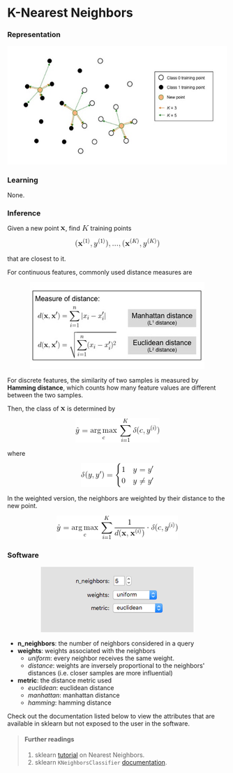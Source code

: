 # K-Nearest Neighbors

### Representation

<p align="center">
<img src="../figures/k_nearest_neighbors/rep_fig.jpg">
</p>

### Learning

None.

### Inference

Given a new point ![](../figures/k_nearest_neighbors/x.gif), find ![](../figures/k_nearest_neighbors/K.gif) training points 

<p align="center">
<img src="../figures/k_nearest_neighbors/nearest_pts.gif">
</p>

that are closest to it.

For continuous features, commonly used distance measures are

<p align="center">
<img src="../figures/k_nearest_neighbors/distances.jpg">
</p>

For discrete features, the similarity of two samples is measured by **Hamming distance**, 
which counts how many feature values are different between the two samples.

Then, the class of ![](../figures/k_nearest_neighbors/x.gif) is determined by

<p align="center">
<img src="../figures/k_nearest_neighbors/inference_eq.gif">
</p>

where

<p align="center">
<img src="../figures/k_nearest_neighbors/delta_func.gif">
</p>

In the weighted version, the neighbors are weighted by their distance to the new point.

<p align="center">
<img src="../figures/k_nearest_neighbors/weighted_inference_eq.gif">
</p>

### Software

<p align="center">
<img src="../figures/k_nearest_neighbors/hyperparameters.png">
</p>

- **n_neighbors**: the number of neighbors considered in a query
- **weights**: weights associated with the neighbors
	- _uniform_: every neighbor receives the same weight.
	- _distance_: weights are inversely proportional to the neighbors' distances (i.e. closer samples are more influential)
- **metric**: the distance metric used
	- _euclidean_: euclidean distance
	- _manhattan_: manhattan distance
	- _hamming_: hamming distance

Check out the documentation listed below to view the attributes that are available in sklearn but not exposed to the user in the software.


> #### Further readings
> 1. sklearn [tutorial](http://scikit-learn.org/stable/modules/neighbors.html) on Nearest Neighbors.
> 2. sklearn `KNeighborsClassifier` [documentation](http://scikit-learn.org/stable/modules/generated/sklearn.neighbors.KNeighborsClassifier.html).
